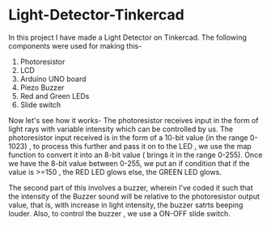 # Light-Detector-Tinkercad

In this project I have made a Light Detector on Tinkercad. The following components were used for making this-

1) Photoresistor
2) LCD
3) Arduino UNO board
4) Piezo Buzzer
5) Red and Green LEDs
6) Slide switch

Now let's see how it works-
The photoresistor receives input in the form of light rays with variable intensity which can be controlled by us. The photoresistor input received is in the form of a 10-bit value (in the range 0-1023) , to process this further and pass it on to the LED , we use the map function to convert it into an 8-bit value ( brings it in the range 0-255). 
Once we have the 8-bit value between 0-255, we put an if condition that if the value is >=150 , the RED LED glows else, the GREEN LED glows. 

The second part of this involves a buzzer, wherein I've coded it such that the intensity of the Buzzer sound will be relative to the photoresistor output value, that is, with increase in light intensity, the buzzer satrts beeping louder. Also, to control the buzzer , we use a ON-OFF slide switch.
